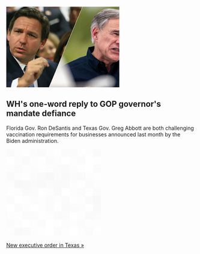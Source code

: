 
![WH's one-word reply to GOP governor's mandate defiance](./20211012235853.png)
## WH's one-word reply to GOP governor's mandate defiance

Florida Gov. Ron DeSantis and Texas Gov. Greg Abbott are both challenging vaccination requirements for businesses announced last month by the Biden administration.

![pic](../square_bg.png)

[New executive order in Texas »](https://www.yahoo.com/news/white-house-says-politics-is-behind-texas-governors-executive-order-banning-vaccine-mandates-211515085.html)

